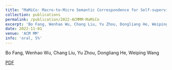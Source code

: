 ```yaml
---
title: "MaMiCo: Macro-to-Micro Semantic Correspondence for Self-supervised Video Representation Learning"
collection: publications
permalink: /publication/2022-ACMMM-MaMiCo
excerpt: 'Bo Fang, Wenhao Wu, Chang Liu, Yu Zhou, Dongliang He, Weiping Wang.'
date: 2022-11-01
venue: 'ACM MM'
info: 'oral, 5%'
---
```

Bo Fang, Wenhao Wu, Chang Liu, Yu Zhou, Dongliang He, Weiping Wang

[PDF](https://dl.acm.org/doi/pdf/10.1145/3503161.3547888)
